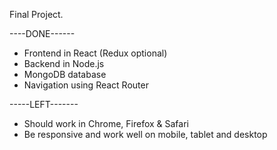 Final Project.

----DONE------

- Frontend in React (Redux optional)
- Backend in Node.js
- MongoDB database
- Navigation using React Router

-----LEFT-------

- Should work in Chrome, Firefox & Safari
- Be responsive and work well on mobile, tablet and desktop
